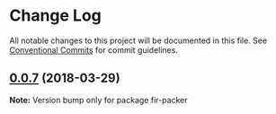 # Change Log

All notable changes to this project will be documented in this file.
See [Conventional Commits](https://conventionalcommits.org) for commit guidelines.

<a name="0.0.7"></a>
## [0.0.7](https://github.com/fjc0k/fir-ui/compare/fir-packer@0.0.6...fir-packer@0.0.7) (2018-03-29)




**Note:** Version bump only for package fir-packer

